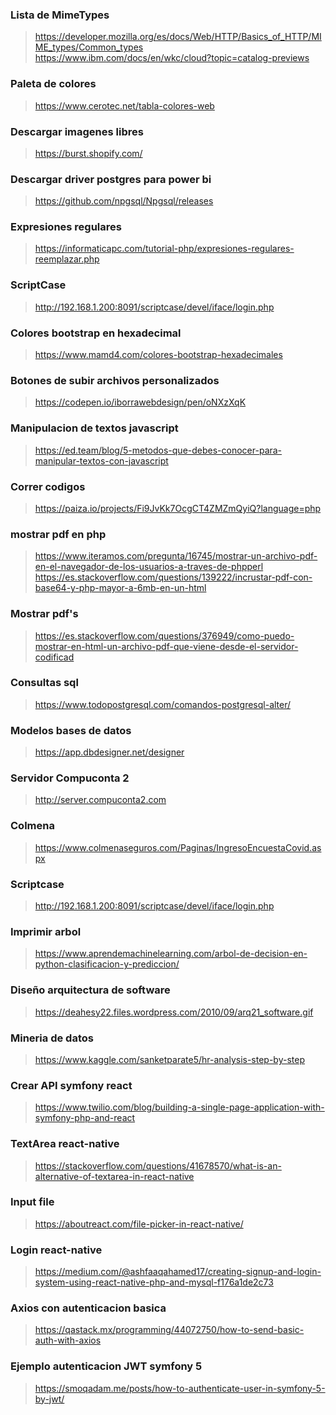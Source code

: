 ### Lista de MimeTypes
> https://developer.mozilla.org/es/docs/Web/HTTP/Basics_of_HTTP/MIME_types/Common_types<br>
> https://www.ibm.com/docs/en/wkc/cloud?topic=catalog-previews
### Paleta de colores
> https://www.cerotec.net/tabla-colores-web
### Descargar imagenes libres
>https://burst.shopify.com/
### Descargar driver postgres para power bi
>https://github.com/npgsql/Npgsql/releases
### Expresiones regulares
>https://informaticapc.com/tutorial-php/expresiones-regulares-reemplazar.php
### ScriptCase
> http://192.168.1.200:8091/scriptcase/devel/iface/login.php
### Colores bootstrap en hexadecimal
> https://www.mamd4.com/colores-bootstrap-hexadecimales
### Botones de subir archivos personalizados
> https://codepen.io/iborrawebdesign/pen/oNXzXqK
### Manipulacion de textos javascript
> https://ed.team/blog/5-metodos-que-debes-conocer-para-manipular-textos-con-javascript
### Correr codigos
> https://paiza.io/projects/Fi9JvKk7OcgCT4ZMZmQyiQ?language=php
### mostrar pdf en php
> https://www.iteramos.com/pregunta/16745/mostrar-un-archivo-pdf-en-el-navegador-de-los-usuarios-a-traves-de-phpperl
> https://es.stackoverflow.com/questions/139222/incrustar-pdf-con-base64-y-php-mayor-a-6mb-en-un-html
### Mostrar pdf's
> https://es.stackoverflow.com/questions/376949/como-puedo-mostrar-en-html-un-archivo-pdf-que-viene-desde-el-servidor-codificad
### Consultas sql
> https://www.todopostgresql.com/comandos-postgresql-alter/
### Modelos bases de datos
> https://app.dbdesigner.net/designer
### Servidor Compuconta 2
> http://server.compuconta2.com
### Colmena 
> https://www.colmenaseguros.com/Paginas/IngresoEncuestaCovid.aspx
### Scriptcase
> http://192.168.1.200:8091/scriptcase/devel/iface/login.php
### Imprimir arbol
> https://www.aprendemachinelearning.com/arbol-de-decision-en-python-clasificacion-y-prediccion/
### Diseño arquitectura de software
> https://deahesy22.files.wordpress.com/2010/09/arq21_software.gif
### Mineria de datos
> https://www.kaggle.com/sanketparate5/hr-analysis-step-by-step
### Crear API symfony react
>https://www.twilio.com/blog/building-a-single-page-application-with-symfony-php-and-react
### TextArea react-native
> https://stackoverflow.com/questions/41678570/what-is-an-alternative-of-textarea-in-react-native
### Input file
> https://aboutreact.com/file-picker-in-react-native/
### Login react-native
> https://medium.com/@ashfaaqahamed17/creating-signup-and-login-system-using-react-native-php-and-mysql-f176a1de2c73
### Axios con autenticacion basica
> https://qastack.mx/programming/44072750/how-to-send-basic-auth-with-axios
### Ejemplo autenticacion JWT symfony 5
> https://smoqadam.me/posts/how-to-authenticate-user-in-symfony-5-by-jwt/

